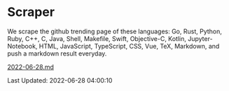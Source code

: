 # Scraper

We scrape the github trending page of these languages: Go, Rust, Python, Ruby, C++, C, Java, Shell, Makefile, Swift, Objective-C, Kotlin, Jupyter-Notebook, HTML, JavaScript, TypeScript, CSS, Vue, TeX, Markdown, and push a markdown result everyday.

[2022-06-28.md](https://github.com/yangwenmai/github-trending-backup/blob/master/2022-06-28.md)

Last Updated: 2022-06-28 04:00:10